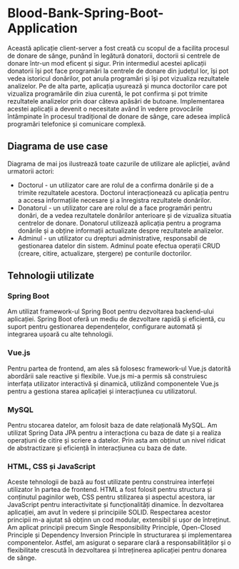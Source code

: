 # Blood-Bank-Spring-Boot-Application

  Această aplicație client-server a fost creată cu scopul de a facilita procesul de donare de sânge, punând în legătură donatorii, doctorii si centrele de donare 
într-un mod eficent și sigur. Prin intermediul acestei aplicații donatorii își pot face programări la centrele de donare din județul lor, își pot vedea istoricul 
donărilor, pot anula programări și își pot vizualiza rezultatele analizelor. Pe de alta parte, aplicația ușurează și munca doctorilor care pot vizualiza programările 
din ziua curentă, le pot confirma și pot trimite rezultatele analizelor prin doar câteva apăsări de butoane. Implementarea acestei aplicații a devenit o necesitate 
având în vedere provocările întâmpinate în procesul tradițional de donare de sânge, care adesea implică programări telefonice și comunicare complexă. 

##	Diagrama de use case

Diagrama de mai jos ilustrează toate cazurile de utilizare ale aplicției, având urmatorii actori:
* Doctorul -  un utilizator care are rolul de a confirma donările și de a trimite rezultatele acestora. Doctorul interacționează cu aplicația pentru a accesa informațiile necesare și a înregistra rezultatele donărilor.
* Donatorul - un utilizator care are rolul de a face programări pentru donări, de a vedea rezultatele donărilor anterioare și de vizualiza situatia centrelor de donare. Donatorul utilizează aplicația pentru a programa donările și a obține informații actualizate despre rezultatele analizelor.
* Adminul - un utilizator cu drepturi administrative, responsabil de gestionarea datelor din sistem. Adminul poate efectua operații CRUD (creare, citire, actualizare, ștergere) pe conturile doctorilor.


## Tehnologii utilizate

###	Spring Boot 
Am utilizat framework-ul Spring Boot pentru dezvoltarea backend-ului aplicației. Spring Boot oferă un mediu de dezvoltare rapidă și eficientă, cu suport pentru gestionarea dependențelor, configurare automată și integrarea ușoară cu alte tehnologii. 
###	Vue.js
Pentru partea de frontend, am ales să folosesc framework-ul Vue.js datorită abordării sale reactive și flexibile. Vue.js mi-a permis să construiesc interfața utilizator interactivă și dinamică, utilizând componentele Vue.js pentru a gestiona starea aplicației și interacțiunea cu utilizatorul.
###	MySQL 
Pentru stocarea datelor, am folosit baza de date relațională MySQL. Am utilizat Spring Data JPA pentru a interacționa cu baza de date și a realiza operațiuni de citire și scriere a datelor. Prin asta am obținut un nivel ridicat de abstractizare și eficiență în interacțiunea cu baza de date.
###	HTML, CSS și JavaScript
 Aceste tehnologii de bază au fost utilizate pentru construirea interfeței utilizator în partea de frontend. HTML a fost folosit pentru structura și conținutul paginilor web, CSS pentru stilizarea și aspectul acestora, iar JavaScript pentru interactivitate și funcționalități dinamice.
În dezvoltarea aplicației, am avut în vedere și principiile SOLID. Respectarea acestor principii m-a ajutat să obținn un cod modular, extensibil și ușor de întreținut. Am aplicat principii precum Single Responsibility Principle, Open-Closed Principle și Dependency Inversion Principle în structurarea și implementarea componentelor. Astfel, am asigurat o separare clară a responsabilităților și o flexibilitate crescută în dezvoltarea și întreținerea aplicației pentru donarea de sânge.

